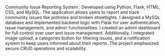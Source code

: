 Community Issue Reporting System : Developed using Python, Flask, 
HTML, CSS, and MySQL. The application allows users to report and track 
community issues like potholes and broken streetlights. I designed a 
MySQL database and implemented backend logic with Flask for user 
authentication, issue management, and admin functionalities. I created an 
admin dashboard for full control over user and issue management. 
Additionally, I integrated image upload, a categories button for filtering 
issues, and a notification system to keep users informed about their reports. 
The project emphasized secure CRUD operations and scalability.
